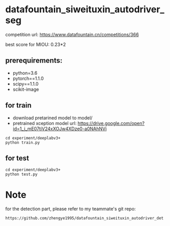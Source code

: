 # datafountain_siweituxin_autodriver_seg
competition url: https://www.datafountain.cn/competitions/366

best score for MIOU: 0.23*2

## prerequirements:

+ python=3.6
+ pytorch==1.1.0
+ scipy==1.1.0
+ scikit-image


## for train
- download pretarined model to model/ 
- pretrained xception model url: https://drive.google.com/open?id=1_j_mE07tiV24xXOJw4XDze0-a0NAhNVi

```
cd experiment/deeplabv3+
python train.py
```

## for test
```
cd experiment/deeplabv3+
python test.py
```
# Note
for the detection part, please refer to my teammate's git repo: 
```
https://github.com/zhengye1995/datafountain_siweituxin_autodriver_det
```
